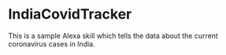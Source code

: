 # IndiaCovidTracker
This is a sample Alexa skill which tells the data about the current coronavirus cases in India. 
